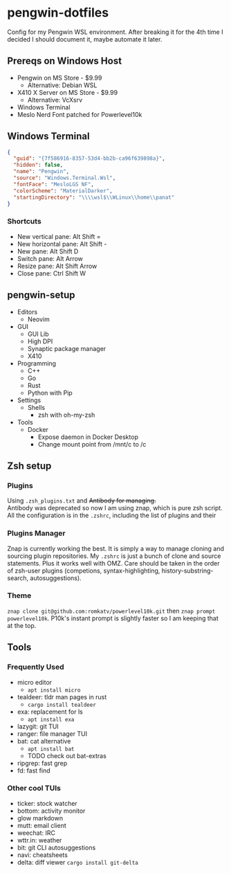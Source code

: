 # pengwin-dotfiles

Config for my Pengwin WSL environment. After breaking it for the 4th time I decided I should document it, maybe automate it later.

## Prereqs on Windows Host

- Pengwin on MS Store - $9.99
  - Alternative: Debian WSL
- X410 X Server on MS Store - $9.99
  - Alternative: VcXsrv
- Windows Terminal
- Meslo Nerd Font patched for Powerlevel10k

## Windows Terminal

```json
{
  "guid": "{7f586916-8357-53d4-bb2b-ca96f639898a}",
  "hidden": false,
  "name": "Pengwin",
  "source": "Windows.Terminal.Wsl",
  "fontFace": "MesloLGS NF",
  "colorScheme": "MaterialDarker",
  "startingDirectory": "\\\\wsl$\\WLinux\\home\\panat"
}
```

### Shortcuts

- New vertical pane: Alt Shift =
- New horizontal pane: Alt Shift -
- New pane: Alt Shift D
- Switch pane: Alt Arrow
- Resize pane: Alt Shift Arrow
- Close pane: Ctrl Shift W

## pengwin-setup

- Editors
  - Neovim
- GUI
  - GUI Lib
  - High DPI
  - Synaptic package manager
  - X410
- Programming
  - C++
  - Go
  - Rust
  - Python with Pip
- Settings
  - Shells
    - zsh with oh-my-zsh
- Tools
  - Docker
    - Expose daemon in Docker Desktop
    - Change mount point from /mnt/c to /c

## Zsh setup

### Plugins

Using `.zsh_plugins.txt` and ~~Antibody for managing.~~  
Antibody was deprecated so now I am using znap, which is pure zsh script. All the configuration is in the `.zshrc`, including the list of plugins and their

### Plugins Manager

Znap is currently working the best. It is simply a way to manage cloning and sourcing plugin repositories. My `.zshrc` is just a bunch of clone and source statements. Plus it works well with OMZ. Care should be taken in the order of zsh-user plugins (competions, syntax-highlighting, history-substring-search, autosuggestions).

### Theme

`znap clone git@github.com:romkatv/powerlevel10k.git` then `znap prompt powerlevel10k`. P10k's instant prompt is slightly faster so I am keeping that at the top.

## Tools

### Frequently Used

- micro editor
  - `apt install micro`
- tealdeer: tldr man pages in rust
  - `cargo install tealdeer`
- exa: replacement for ls
  - `apt install exa`
- lazygit: git TUI
- ranger: file manager TUI
- bat: cat alternative
  - `apt install bat`
  - TODO check out bat-extras
- ripgrep: fast grep
- fd: fast find

### Other cool TUIs

- ticker: stock watcher
- bottom: activity monitor
- glow markdown
- mutt: email client
- weechat: IRC
- wttr.in: weather
- bit: git CLI autosuggestions
- navi: cheatsheets
- delta: diff viewer `cargo install git-delta`
